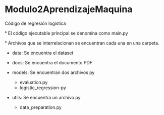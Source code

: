 # Modulo2AprendizajeMaquina

Código de regresión logística

° El código ejecutable principal se denomina como main.py

° Archivos que se interrelacionan se encuentran cada una en una carpeta.

  - data: Se encuentra el dataset
  
  - docs: Se encuentra el documento PDF
  
  - models: Se encuentran dos archivos py
    - evaluation.py
    - logistic_regression-py
  
  - utils: Se encuentra un archivo py
    - data_preparation.py
